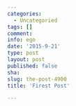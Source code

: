 ```yaml
---
categories:
  - Uncategoried
tags: []
comment: 
info: ego
date: '2015-9-21'
type: post
layout: post
published: false
sha: 
slug: the-post-4900
title: 'Firest Post'

---
```

